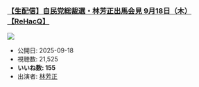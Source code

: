 ### [【生配信】自民党総裁選・林芳正出馬会見 9月18日（木）【ReHacQ】](https://www.youtube.com/watch?v=aU1r3g6bjoI)
[![](https://img.youtube.com/vi/aU1r3g6bjoI/sddefault.jpg)](https://www.youtube.com/watch?v=aU1r3g6bjoI)
-   公開日: 2025-09-18
-   視聴数: 21,525
-   **いいね数: 155**
-   出演者: [林芳正](/rehacq_fan/people/林芳正 "wikilink")
